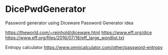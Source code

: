 # DicePwdGenerator
Password generator using Diceware Password Generator idea


https://theworld.com/~reinhold/diceware.html
https://www.eff.org/dice
https://www.eff.org/files/2016/07/18/eff_large_wordlist.txt


Entropy calculator
https://www.omnicalculator.com/other/password-entropy